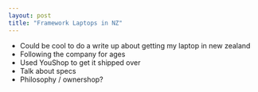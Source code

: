 ```yaml
---
layout: post
title: "Framework Laptops in NZ"
---
```


* Could be cool to do a write up about getting my laptop in new zealand
* Following the company for ages
* Used YouShop to get it shipped over
* Talk about specs
* Philosophy / ownershop?
